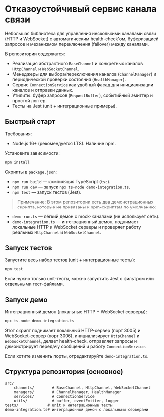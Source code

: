 # Отказоустойчивый сервис канала связи

Небольшая библиотека для управления несколькими каналами связи (HTTP и WebSocket) с автоматическим health-check'ом, буферизацией запросов и механизмом переключения (failover) между каналами.

В репозитории содержатся:

- Реализация абстрактного `BaseChannel` и конкретных каналов `HttpChannel` и `WebSocketChannel`.
- Менеджеры для выбора/переключения каналов (`ChannelManager`) и периодической проверки состояния (`HealthManager`).
- Сервис `ConnectionService` как удобный фасад для инициализации каналов и отправки данных.
- Утилиты: буфер запросов (`RequestBuffer`), событийный эмиттер и простой логгер.
- Тесты на Jest (unit + интеграционные примеры).

## Быстрый старт

Требования:

- Node.js 16+ (рекомендуется LTS). Наличие npm.

Установите зависимости:

```bash
npm install
```

Скрипты в `package.json`:

- `npm run build` — компиляция TypeScript (`tsc`).
- `npm run dev` — запуск `npx ts-node demo-integration.ts`.
- `npm test` — запуск тестов (Jest).

> Примечание: В этом репозитории есть два демонстрационных скрипта, которые не привязаны к npm-скриптам по умолчанию:

- `demo-run.ts` — лёгкий демон с mock-каналами (не использует сеть).
- `demo-integration.ts` — интеграционный демон, поднимает локальные HTTP и WebSocket серверы и проверяет работу реальных `HttpChannel` и `WebSocketChannel`.

## Запуск тестов

Запустите весь набор тестов (unit + интеграционные тесты):

```bash
npm test
```

Если нужно только unit-тесты, можно запустить Jest с фильтром или отдельными тест-файлами.

## Запуск демо

Интеграционный демон (локальные HTTP + WebSocket серверы):

```bash
npx ts-node demo-integration.ts
```

Этот скрипт поднимает локальный HTTP-сервер (порт 3005) и WebSocket-сервер (порт 3006), инициализирует `HttpChannel` и `WebSocketChannel`, делает health-check, отправляет запросы и демонстрирует передачу сообщений и работу `ConnectionService`.

Если хотите изменить порты, отредактируйте `demo-integration.ts`.

## Структура репозитория (основное)

```
src/
	channels/        # BaseChannel, HttpChannel, WebSocketChannel
	managers/        # ChannelManager, HealthManager
	services/        # ConnectionService
	utils/           # buffer, eventEmitter, logger
tests/             # unit и интеграционные тесты
demo-integration.ts# интеграционный демон с локальными серверами
```
